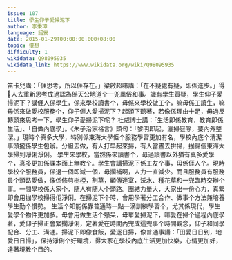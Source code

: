```yaml
---
issue: 107
title: 學生仰子愛掃泥下
author: 李秉璋
language: 詔安
date: 2015-01-29T00:00:00.000+08:00
topic: 懷想
difficulty: 1
wikidata: Q98095935
wikidata_link: https://www.wikidata.org/wiki/Q98095935
---
```

笛卡兒講：「𠊎思考，所以𠊎存在。」梁啟超嘛講：「在不疑處有疑，即係進步。」得𫣆人去重新思考成過認為係天公地道个一兜風俗和事。識有學生質疑，學生仰子愛掃泥下？講𠊎人係學生，係來學校讀書个，毋係來學校做工个，嘛毋係工讀生，嘛毋係來做愛校服務个，仰子𠊎人愛掃泥下？起頭下聽著，若像係理由十足，毋過反轉頭來思考一下，學生仰子愛掃泥下呢？
杜威博士講：「生活即係教育，教育即係生活」、「自做內底學」。《朱子治家格言》頭句：「黎明即起，灑掃庭除，要內外整潔。」現時个真多大學，特別係東海大學佢个服務學習更加有名，學校內底个清潔事頭攏係學生包辦。分組去做，有人打早起來掃，有人當晝去拚掃，拁歸個東海大學掃到淨俐淨俐。
學生來學校，當然係來讀書个，毋過讀書以外猶有真多愛學个，真多更加係課本面上無教个。學生會講掃泥下係工友个事，毋係𠊎人个。現時學校个服務員，係退一個即減一個，毋擱補啊，人力一直減少。而且服務員有服務員个頭路愛做，像係修剪樹椏，割草，顧傳達室，沃水、種花草和一兜臨時交辦个事。一間學校係大家个，隨人有隨人个頭路。團結力量大，大家出一份心力，真緊即會用拁學校掃得佢淨俐。在掃泥下个時，會用學著分工合作、做事个方法兼培養學生勤个慣勢。
生活个知能係靠普通時一點一滴訓練學習个，尤其係現代，學生愛學个物件更加多。毋會用做生活个戇呆，毋單愛掃泥下，嘛愛在掃个過程內底學著，愛仰子掃正會緊擱淨俐，定著愛在時間內完成這兜事个時間觀念，仰子和同學配合、分工、溝通。掃泥下即像食飯，愛逐日掃，像普通事講：「田愛日日到，地愛日日掃」，保持淨俐个好環境，得大家在學校內底生活更加快樂，心情更加好，達著境教个目的。